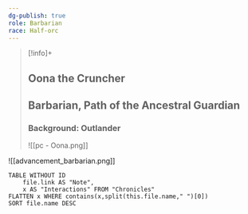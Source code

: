 ```yaml
---
dg-publish: true
role: Barbarian
race: Half-orc
---
```


> [!info]+
> ## Oona the Cruncher
> ## Barbarian, Path of the Ancestral Guardian
> ### Background: Outlander
>![[pc - Oona.png]]

![[advancement_barbarian.png]]

```dataview
TABLE WITHOUT ID
	file.link AS "Note", 
	x AS "Interactions" FROM "Chronicles"
FLATTEN x WHERE contains(x,split(this.file.name," ")[0])
SORT file.name DESC
```



